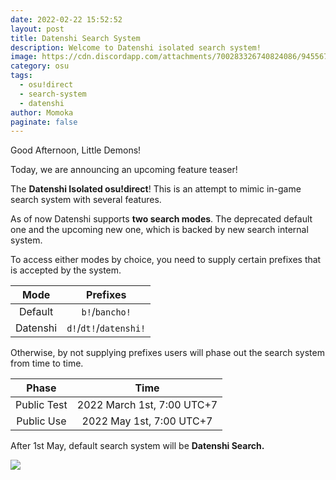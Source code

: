 ```yaml
---
date: 2022-02-22 15:52:52
layout: post
title: Datenshi Search System
description: Welcome to Datenshi isolated search system!
image: https://cdn.discordapp.com/attachments/700283326740824086/945567112754249739/unknown.png
category: osu
tags:
  - osu!direct
  - search-system
  - datenshi
author: Momoka
paginate: false
---
```

Good Afternoon, Little Demons!

Today, we are announcing an upcoming feature teaser!

The **Datenshi Isolated osu!direct**! This is an attempt to mimic in-game search system with several features.

As of now Datenshi supports **two search modes**. The deprecated default one and the upcoming new one, which is backed by new search internal system.

To access either modes by choice, you need to supply certain prefixes that is accepted by the system.

|Mode|Prefixes|
|:-:|:-:|
|Default|`b!`/`bancho!`|
|Datenshi|`d!`/`dt!`/`datenshi!`|

Otherwise, by not supplying prefixes users will phase out the search system from time to time.

|Phase|Time|
|:-:|:-:|
|Public Test|2022 March 1st, 7:00 UTC+7|
|Public Use|2022 May 1st, 7:00 UTC+7|

After 1st May, default search system will be **Datenshi Search.**

![](https://cdn.discordapp.com/attachments/874910377937354763/945605506834264114/unknown.png)